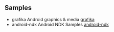 ## Samples 

* grafika Android graphics & media [grafika](https://github.com/google/grafika)
* android-ndk Android NDK Samples [android-ndk](https://github.com/googlesamples/android-ndk)
